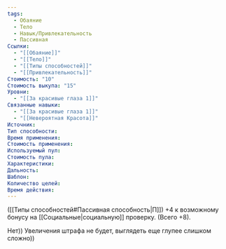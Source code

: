 ```yaml
---
tags:
  - Обаяние
  - Тело
  - Навык/Привлекательность
  - Пассивная
Ссылки:
  - "[[Обаяние]]"
  - "[[Тело]]"
  - "[[Типы способностей]]"
  - "[[Привлекательность]]"
Стоимость: "10"
Стоимость выкупа: "15"
Уровни:
  - "[[За красивые глаза 1]]"
Связанные навыки:
  - "[[За красивые глаза 1]]"
  - "[[Невероятная Красота]]"
Источник:
Тип способности:
Время применения:
Стоимость применения:
Используемый пул:
Стоимость пула:
Характеристики:
Дальность:
Шаблон:
Количество целей:
Время действия:
---
```

([[Типы способностей#Пассивная способность|П]]) +4 к возможному бонусу на [[Социальные|социальную]] проверку. (Всего +8).

Нет)) Увеличения штрафа не будет, выглядеть еще глупее слишком сложно))